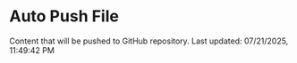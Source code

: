 # Auto Push File

Content that will be pushed to GitHub repository.
Last updated: 07/21/2025, 11:49:42 PM